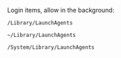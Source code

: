 Login items, allow in the background:

```
/Library/LaunchAgents
```

```
~/Library/LaunchAgents
```

```
/System/Library/LaunchAgents
```
